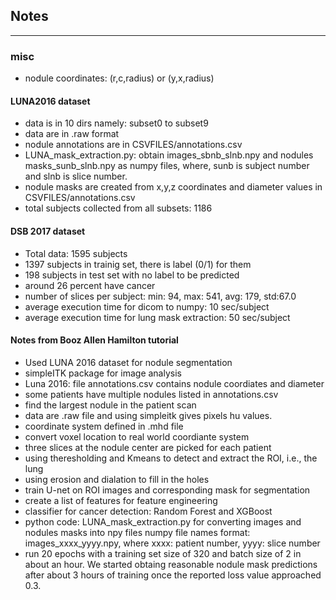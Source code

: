## Notes
---------


### misc
* nodule coordinates: (r,c,radius) or (y,x,radius)




#### LUNA2016 dataset
* data is in 10 dirs namely: subset0 to subset9
* data are in .raw format
* nodule annotations are in CSVFILES/annotations.csv
* LUNA_mask_extraction.py: obtain images_sbnb_slnb.npy and nodules masks_sunb_slnb.npy as numpy files,
  where, sunb is subject number and slnb is slice number.
* nodule masks are created from x,y,z coordinates and diameter values in CSVFILES/annotations.csv 
* total subjects collected from all subsets: 1186






#### DSB 2017 dataset
* Total data: 1595 subjects
* 1397 subjects in trainig set, there is label (0/1) for them
* 198 subjects in test set with no label to be predicted
* around 26 percent have cancer
* number of slices per subject: min: 94, max: 541, avg: 179, std:67.0
* average execution time for dicom to numpy: 10 sec/subject
* average execution time for lung mask extraction: 50 sec/subject





#### Notes from Booz Allen Hamilton tutorial
* Used LUNA 2016 dataset for nodule segmentation
* simpleITK package for image analysis
* Luna 2016: file annotations.csv contains nodule coordiates and diameter
* some patients have multiple nodules listed in annotations.csv
* find the largest nodule in the patient scan
* data are .raw file and using simpleitk gives pixels hu values.
* coordinate system defined in .mhd file
* convert voxel location to real world coordiante system
* three slices at the nodule center are picked for each patient
* using theresholding and Kmeans to detect and extract the ROI, i.e., the lung
* using erosion and dialation to fill in the holes
* train U-net on ROI images and corresponding mask for segmentation
* create a list of features for feature engineering
* classifier for cancer detection: Random Forest and XGBoost
* python code: LUNA_mask_extraction.py for converting images and nodules masks into npy files
  numpy file names format: images_xxxx_yyyy.npy, where xxxx: patient number, yyyy: slice number
* run 20 epochs with a training set size of 320 and batch size of 2 in about an hour. We started obtaing reasonable nodule mask predictions after about 3 hours of training once the reported loss value approached 0.3.




